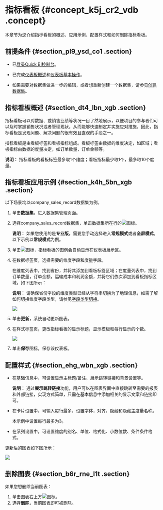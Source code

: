 # 指标看板 {#concept_k5j_cr2_vdb .concept}

本章节为您介绍指标看板的概述、应用示例、配置样式和如何删除指标看板。

## 前提条件 {#section_pl9_ysd_co1 .section}

-   已[登录Quick BI控制台](https://account.aliyun.com/login/mixlogin.htm?)。

-   已完成[仪表板概述](cn.zh-CN/用户指南/仪表板制作/仪表板概述.md#)和[仪表板基本操作](cn.zh-CN/用户指南/仪表板制作/仪表板基本操作/仪表板基本操作概述.md#)。
-   如果需要对数据集做进一步的编辑，或者想重新创建一个数据集，请参见[创建数据集](cn.zh-CN/用户指南/数据建模/管理数据集/创建数据集.md#)。

## 指标看板概述 {#section_dt4_lbn_xgb .section}

指标看板可以对数据、或销售业绩等状况一目了然地展示，以便项目的参与者们可以及时掌握销售状况或者管理现状，从而能够快速制定并实施应对措施。因此，指标看板是发现问题、解决问题的很有效且直观的手段之一。

指标看板是由看板标签和看板指标组成。看板标签由数据的维度决定，如区域；看板指标由数据的度量决定，如订单数量，订单金额等。

**说明：** 指标看板的看板标签最多取1个维度；看板指标最少取1个，最多取10个度量。

## 指标看板应用示例 {#section_k4h_5bn_xgb .section}

以下场景均以company\_sales\_record数据集为例。

1.  单击**数据集**，进入数据集管理页面。
2.  选择company\_sales\_record数据集，单击数据集所在行的![](http://static-aliyun-doc.oss-cn-hangzhou.aliyuncs.com/assets/img/1068751/156820672359213_zh-CN.png)图标。

    **说明：** 如果您使用的是**专业版**，需要您手动选择进入**常规模式**或者**全屏模式**。以下示例以**常规模式**为例。

3.  单击![](http://static-aliyun-doc.oss-cn-hangzhou.aliyuncs.com/assets/img/9136/156820672360233_zh-CN.png)图标，指标看板的图例会自动显示在仪表板展示区。
4.  在数据标签页，选择需要的维度字段和度量字段。

    在维度列表中，找到省份，并将其添加到看板标签区域；在度量列表中，找到订单数量，订单金额，运输成本和利润金额，并将它们依次添加到看板指标区域，如下图所示：

    **说明：** 请确保省份字段的维度类型已经从字符串切换为了地理信息，如需了解如何切换维度字段类型，请参见[字段类型切换](cn.zh-CN/用户指南/数据建模/管理数据集/字段类型切换.md#)。

    ![](http://static-aliyun-doc.oss-cn-hangzhou.aliyuncs.com/assets/img/9136/15682067231760_zh-CN.png)

5.  单击**更新**，系统自动更新图表。
6.  在样式标签页，更改指标看板的显示标题，显示模板和每行显示的个数。

    ![](http://static-aliyun-doc.oss-cn-hangzhou.aliyuncs.com/assets/img/9136/156820672344654_zh-CN.png)

7.  单击**保存**图标，保存该仪表板。

## 配置样式 {#section_ehg_wbn_xgb .section}

-   在基础信息中，可设置显示主标题/备注、展示跳转链接和背景设置等。

    **说明：** 通过**展示跳转链接**功能，用户可以在图表界面中直接跳转至需要的报表和外部链接，实现方式简单，只需在基本信息中添加相关的显示文案和链接即可。

-   在卡片设置中，可输入每行最多，设置字体，对齐，隐藏和隐藏主度量名称。

    本示例中设置每行最多为3。

-   在系列设置中，可设置维度的别名、单位、格式化、小数位数、条件条件格式。

更新后的图表如下图所示：

![](http://static-aliyun-doc.oss-cn-hangzhou.aliyuncs.com/assets/img/9136/156820672339651_zh-CN.png)

## 删除图表 {#section_b6r_rne_l1t .section}

如果您想删除当前图表：

1.  单击图表右上方![](http://static-aliyun-doc.oss-cn-hangzhou.aliyuncs.com/assets/img/1068751/156820672358783_zh-CN.png)图标。
2.  选择**删除**，当前图表即可被删除。

